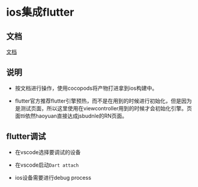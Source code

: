 # ios集成flutter

## 文档

[文档](https://docs.flutter.dev/add-to-app/ios/project-setup)

## 说明

-   按文档进行操作，使用cocopods将产物打进拿到ios构建中。

-   flutter官方推荐flutter引擎预热，而不是在用到的时候进行初始化，但是因为是测试页面，所以这里使用在viewcontroller用到的时候才会初始化引擎。页面tti依然haoyuan直接达成jsbudnle的RN页面。

## flutter调试

-   在vscode选择要调试的设备

-   在vscode启动`Dart attach`

-   ios设备需要进行debug process
